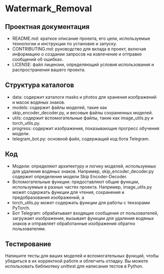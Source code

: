 # Watermark_Removal
## Проектная документация

* README.md: краткое описание проекта, его цели, используемые технологии и инструкции по установке и запуску.
* CONTRIBUTING.md: руководство для вклада в проект, включая информацию о создании запросов на извлечение и отправке сообщений об ошибках.
* LICENSE: файл лицензии, определяющий условия использования и распространения вашего проекта.
## Структура каталогов

* data: содержит каталоги masks и photos для хранения изображений и масок водяных знаков.
* models: содержит файлы моделей, такие как skip_encoder_decoder.py, и весовые файлы сохраненных моделей.
* utils: содержит вспомогательные файлы, такие как image_utils.py и torch_utils.py.
* progress: содержит изображения, показывающие прогресс обучения модели.
* telegram_bot.py: основной файл, содержащий код бота Telegram.
## Код

* Модели: определяют архитектуру и логику моделей, используемых для удаления водяных знаков. Например, skip_encoder_decoder.py содержит определение модели Skip Encoder-Decoder.
* Вспомогательные функции: предоставляют общие функции, используемые в разных частях проекта. Например, image_utils.py может содержать функции для чтения, сохранения и предобразования изображений, а 
* torch_utils.py может содержать функции для работы с тензорами PyTorch.
* Бот Telegram: обрабатывает входящие сообщения от пользователей, загружает изображения, вызывает функции для удаления водяных знаков и отправляет обработанные изображения обратно пользователям.
## Тестирование

 Напишите тесты для ваших моделей и вспомогательных функций, чтобы убедиться в их корректной работе и облегчить отладку. Вы можете использовать библиотеку unittest для написания тестов в Python.
